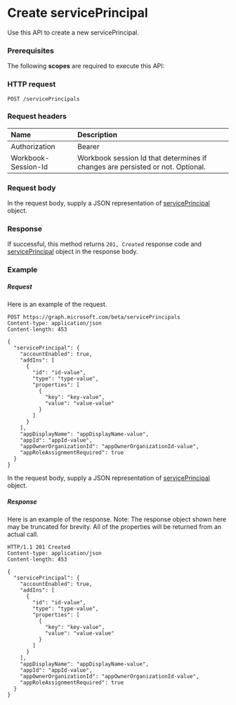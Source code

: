 # Create servicePrincipal

Use this API to create a new servicePrincipal.
### Prerequisites
The following **scopes** are required to execute this API: 
### HTTP request
<!-- { "blockType": "ignored" } -->
```http
POST /servicePrincipals

```
### Request headers
| Name       | Description|
|:---------------|:----------|
| Authorization  | Bearer <code>|
| Workbook-Session-Id  | Workbook session Id that determines if changes are persisted or not. Optional.|

### Request body
In the request body, supply a JSON representation of [servicePrincipal](../resources/serviceprincipal.md) object.


### Response
If successful, this method returns `201, Created` response code and [servicePrincipal](../resources/serviceprincipal.md) object in the response body.

### Example
##### Request
Here is an example of the request.
<!-- {
  "blockType": "request",
  "name": "create_serviceprincipal_from_serviceprincipals"
}-->
```http
POST https://graph.microsoft.com/beta/servicePrincipals
Content-type: application/json
Content-length: 453

{
  "servicePrincipal": {
    "accountEnabled": true,
    "addIns": [
      {
        "id": "id-value",
        "type": "type-value",
        "properties": [
          {
            "key": "key-value",
            "value": "value-value"
          }
        ]
      }
    ],
    "appDisplayName": "appDisplayName-value",
    "appId": "appId-value",
    "appOwnerOrganizationId": "appOwnerOrganizationId-value",
    "appRoleAssignmentRequired": true
  }
}
```
In the request body, supply a JSON representation of [servicePrincipal](../resources/serviceprincipal.md) object.
##### Response
Here is an example of the response. Note: The response object shown here may be truncated for brevity. All of the properties will be returned from an actual call.
<!-- {
  "blockType": "response",
  "truncated": true,
  "@odata.type": "microsoft.graph.serviceprincipal"
} -->
```http
HTTP/1.1 201 Created
Content-type: application/json
Content-length: 453

{
  "servicePrincipal": {
    "accountEnabled": true,
    "addIns": [
      {
        "id": "id-value",
        "type": "type-value",
        "properties": [
          {
            "key": "key-value",
            "value": "value-value"
          }
        ]
      }
    ],
    "appDisplayName": "appDisplayName-value",
    "appId": "appId-value",
    "appOwnerOrganizationId": "appOwnerOrganizationId-value",
    "appRoleAssignmentRequired": true
  }
}
```

<!-- uuid: 8fcb5dbc-d5aa-4681-8e31-b001d5168d79
2015-10-25 14:57:30 UTC -->
<!-- {
  "type": "#page.annotation",
  "description": "Create servicePrincipal",
  "keywords": "",
  "section": "documentation",
  "tocPath": ""
}-->